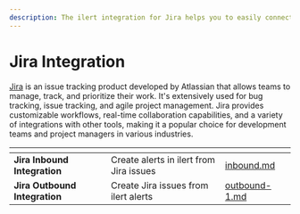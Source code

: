 ```yaml
---
description: The ilert integration for Jira helps you to easily connect ilert with Jira.
---
```


# Jira Integration

[Jira](https://www.atlassian.com/software/jira) is an issue tracking product developed by Atlassian that allows teams to manage, track, and prioritize their work. It's extensively used for bug tracking, issue tracking, and agile project management. Jira provides customizable workflows, real-time collaboration capabilities, and a variety of integrations with other tools, making it a popular choice for development teams and project managers in various industries.&#x20;

<table data-card-size="large" data-view="cards"><thead><tr><th></th><th></th><th data-hidden data-card-target data-type="content-ref"></th></tr></thead><tbody><tr><td><strong>Jira Inbound Integration</strong></td><td>Create alerts in ilert from Jira issues</td><td><a href="inbound.md">inbound.md</a></td></tr><tr><td><strong>Jira Outbound Integration</strong></td><td>Create Jira issues from ilert alerts</td><td><a href="../../outbound-integrations/outbound-1.md">outbound-1.md</a></td></tr></tbody></table>
